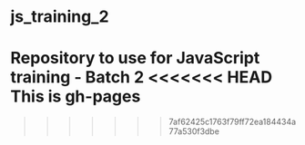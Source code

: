 # js_training_2
Repository to use for JavaScript training - Batch 2
<<<<<<< HEAD
This is gh-pages
=======
>>>>>>> 7af62425c1763f79ff72ea184434a77a530f3dbe
